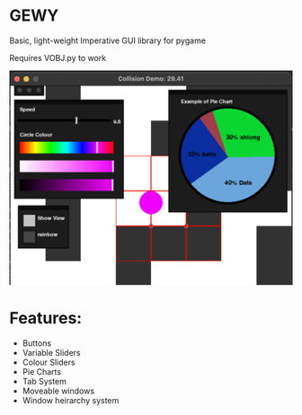 # GEWY
Basic, light-weight Imperative GUI library for pygame

Requires VOBJ.py to work

![image](GEWY_Screenshot.png)

# Features:
 - Buttons
 - Variable Sliders
 - Colour Sliders
 - Pie Charts
 - Tab System
 - Moveable windows
 - Window heirarchy system

